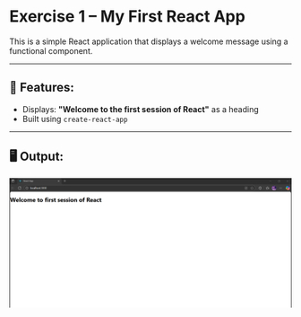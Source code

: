 # Exercise 1 – My First React App

This is a simple React application that displays a welcome message using a functional component.

---

## 🔹 Features:
- Displays: **"Welcome to the first session of React"** as a heading
- Built using `create-react-app`

---

## 🖥️ Output:
![output](Output/output.png)
